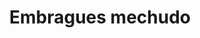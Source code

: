 ---
title: "Embragues mechudo"
url: /fusagasuga/embragues-mechudo/
shop: reparación de automóviles
---